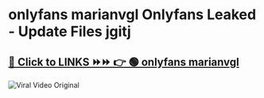 
 # onlyfans marianvgl Onlyfans Leaked - Update Files jgitj

## <h2><a href="https://clipsfans.com/onlyfans_marianvgl&ref=git">🔗 Click to LINKS ⏩⏩ 👉 🟢 onlyfans marianvgl </a></h2>

<a href="https://clipsfans.com/onlyfans_marianvgl&ref=git" rel="nofollow" data-target="animated-image.originalLink"><img src="https://i.ibb.co.com/xMMVF88/686577567.gif" alt="Viral Video Original" style="max-width: 100%; display: inline-block;" data-target="animated-image.originalImage"></a>

